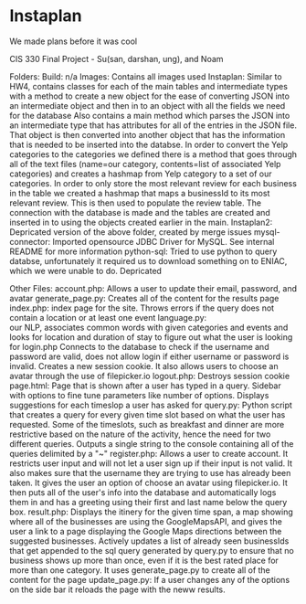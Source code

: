 Instaplan
=========
We made plans before it was cool


CIS 330 Final Project - Su(san, darshan, ung), and Noam

Folders:
  Build: 
    n/a
  Images:
    Contains all images used
  Instaplan:
    Similar to HW4, contains classes for each of the main tables and intermediate types with a 
    method to create a new object for the ease of converting JSON into an intermediate object and then
    in to an object with all the fields we need for the database
    Also contains a main method which parses the JSON into an intermediate type that has attributes for
    all of the entries in the JSON file. That object is then converted into another object that has the information
    that is needed to be inserted into the databse. In order to convert the Yelp categories to the 
    categories we defined there is a method that goes through all of the text files (name=our category, 
    contents=list of associated Yelp categories) and creates a hashmap from Yelp category to a set of
    our categories. In order to only store the most relevant review for each business in the table we
    created a hashmap that maps a businessId to its most relevant review. This is then used to populate the review table.
     The connection with the database is made and the tables are created and inserted in to using the objects created earlier in the main.
  Instaplan2:
    Depricated version of the above folder, created by merge issues
  mysql-connector:
    Imported opensource JDBC Driver for MySQL. See internal README for more information 
  python-sql:
    Tried to use python to query databse, unfortunately it required us to download something on to ENIAC, which 
    we were unable to do. Depricated

Other Files:
  account.php:
    Allows a user to update their email, password, and avatar
  generate_page.py:
    Creates all of the content for the results page 
  index.php: 
    index page for the site. Throws errors if the query does not contain a location or at least one event
  language.py:  
    our NLP, associates common words with given categories and events and looks for location and duration 
    of stay to figure out what the user is looking for
  login.php
    Connects to the database to check if the username and password are valid, does not allow login if either
    username or password is invalid. Creates a new session cookie.
     It also allows users to choose an avatar through the use of filepicker.io
  logout.php:
    Destroys session cookie
  page.html:
    Page that is shown after a user has typed in a query. Sidebar with options to fine tune parameters like number of options.
    Displays suggestions for each timeslop a user has asked for
  query.py:
    Python script that creates a query for every given time slot based on what the user has requested. Some of the timeslots,
    such as breakfast and dinner are more restrictive based on the nature of the activity, hence the need for two different
    queries. Outputs a single string to the console containing all of the queries delimited by a "~"
  register.php:
    Allows a user to create account. It restricts user input and will not let a user sign up if their input is not
    valid. It also makes sure that the username they are trying to use has already been taken. It gives the user an
    option of choose an avatar using filepicker.io. It then puts all of  the user's info into the database and
    automatically logs them in and has a greeting using their first and last
    name below the query box.
  result.php:
    Displays the itinery for the given time span, a map showing where all of the businesses are using the GoogleMapsAPI,
    and gives the user a link to a page displaying the Google Maps directions between the suggested businesses. Actively 
    updates a list of already seen businessIds that get appended to the sql query generated by query.py to ensure that no
    business shows up more than once, even if it is the best rated place for more than one category. It uses 
    generate_page.py to create all of the content for the page
  update_page.py:
    If a user changes any of the options on the side bar it reloads the page with the neww results.
  
  
